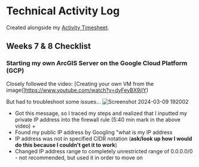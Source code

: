 # Technical Activity Log 

Created alongside my [Activity Timesheet](https://docs.google.com/spreadsheets/d/1l5CtPyyME90kUm4xr6jZesHhcpF23J1mbdviPXfV1iE/edit?usp=sharing). 

## Weeks 7 & 8 Checklist
### Starting my own ArcGIS Server on the Google Cloud Platform (GCP)

Closely followed the video: [Creating your own VM from the image(]https://www.youtube.com/watch?v=dyFeyBX9jIY)

But had to troubleshoot some issues... 
![Screenshot 2024-03-09 192002](https://github.com/chloenev/log/assets/146447252/e21dd656-43bb-47dc-ab79-86a9773345de)

* Got this message, so I traced my steps and realized that I inputted my private IP address into the firewall rule (5:40 min mark in the above video) +
* Found my public IP address by Googling "what is my IP address
* IP address was not in specified CIDR notation (**ask/look up how I would do this because I couldn't get it to work**)
* Changed IP address range to completely unrestricted range of 0.0.0.0/0 - not recommended, but used it in order to move on 
